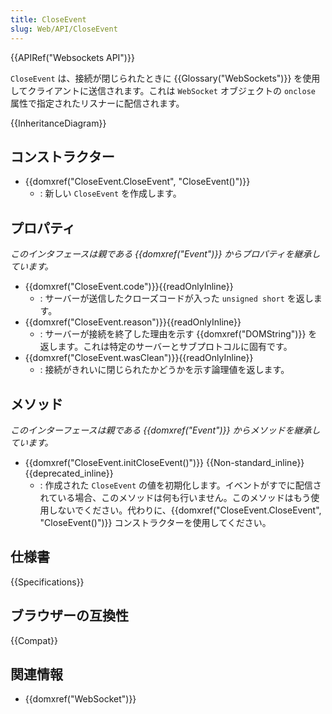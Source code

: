 ```yaml
---
title: CloseEvent
slug: Web/API/CloseEvent
---
```

{{APIRef("Websockets API")}}

`CloseEvent` は、接続が閉じられたときに {{Glossary("WebSockets")}} を使用してクライアントに送信されます。これは `WebSocket` オブジェクトの `onclose` 属性で指定されたリスナーに配信されます。

{{InheritanceDiagram}}

## コンストラクター

- {{domxref("CloseEvent.CloseEvent", "CloseEvent()")}}
  - : 新しい `CloseEvent` を作成します。

## プロパティ

_このインタフェースは親である {{domxref("Event")}} からプロパティを継承しています。_

- {{domxref("CloseEvent.code")}}{{readOnlyInline}}
  - : サーバーが送信したクローズコードが入った `unsigned short` を返します。
- {{domxref("CloseEvent.reason")}}{{readOnlyInline}}
  - : サーバーが接続を終了した理由を示す {{domxref("DOMString")}} を返します。これは特定のサーバーとサブプロトコルに固有です。
- {{domxref("CloseEvent.wasClean")}}{{readOnlyInline}}
  - : 接続がきれいに閉じられたかどうかを示す論理値を返します。

## メソッド

_このインターフェースは親である {{domxref("Event")}} からメソッドを継承しています。_

- {{domxref("CloseEvent.initCloseEvent()")}} {{Non-standard_inline}} {{deprecated_inline}}
  - : 作成された `CloseEvent` の値を初期化します。イベントがすでに配信されている場合、このメソッドは何も行いません。このメソッドはもう使用しないでください。代わりに、{{domxref("CloseEvent.CloseEvent", "CloseEvent()")}} コンストラクターを使用してください。

## 仕様書

{{Specifications}}

## ブラウザーの互換性

{{Compat}}

## 関連情報

- {{domxref("WebSocket")}}

